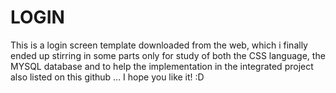 # LOGIN
This is a login screen template downloaded from the web, which i finally ended up stirring in some parts only for study of both the CSS language, the MYSQL database and to help the implementation in the integrated project also listed on this github ... I hope you like it! :D

